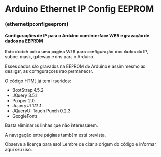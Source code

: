 # Arduino Ethernet IP Config EEPROM
### (ethernetipconfigeeprom)
#### Configurações de IP para o Arduino com interface WEB e gravação de dados na EEPROM

Este sketch exibe uma página WEB para configuração dos dados de IP, subnet mask, gateway e dns para o Arduino.

Esses dados são gravados na EEPROM do Arduino e assim mesmo ao desligar, as configurações irão permanecer.

O código HTML já tem inseridos:
 - BootStrap 4.5.2
 - JQuery 3.5.1
 - Popper 2.0
 - JqueryUI 1.12.1
 - JQueryUI Touch Punch 0.2.3
 - GoogleFonts

Basta eliminar as linhas que não interessarem.

A navegação entre páginas também está prevista.

Observe a licença para uso! Lembre de citar a origem do código e informar aqui seu uso.

